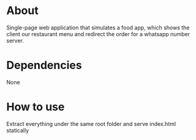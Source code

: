 # About

Single-page web application that simulates a food app, which shows the client our restaurant menu and redirect the order for a whatsapp number server.

# Dependencies

None

# How to use

Extract everything under the same root folder and serve index.html statically


